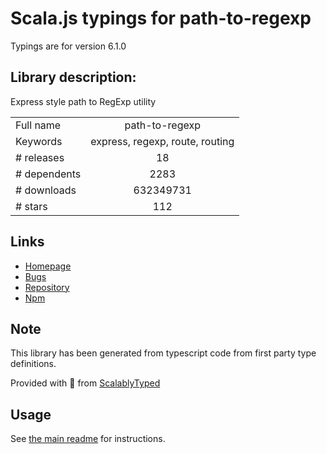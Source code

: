 
# Scala.js typings for path-to-regexp

Typings are for version 6.1.0

## Library description:
Express style path to RegExp utility

|                    |                 |
| ------------------ | :-------------: |
| Full name          | path-to-regexp |
| Keywords           | express, regexp, route, routing |
| # releases         | 18 |
| # dependents       | 2283 |
| # downloads        | 632349731 |
| # stars            | 112 |

## Links
- [Homepage](https://github.com/pillarjs/path-to-regexp#readme)
- [Bugs](https://github.com/pillarjs/path-to-regexp/issues)
- [Repository](https://github.com/pillarjs/path-to-regexp)
- [Npm](https://www.npmjs.com/package/path-to-regexp)
    


## Note
This library has been generated from typescript code from first party type definitions.

Provided with :purple_heart: from [ScalablyTyped](https://github.com/oyvindberg/ScalablyTyped)

## Usage
See [the main readme](../../readme.md) for instructions.


